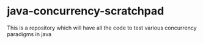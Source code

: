 # java-concurrency-scratchpad
This is a repository which will have all the code to test various concurrency paradigms in java
